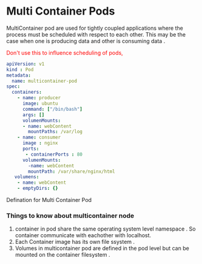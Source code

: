 
# Multi Container Pods
MultiContainer pod are used for tightly coupled applications where the process must be scheduled with respect to each other.  This may be the case when one is producing data and other is consuming data .  
<div style="color:red">Don't use this to influence scheduling of pods,</div>

``` yaml
apiVersion: v1
kind : Pod
metadata:
  name: multicontainer-pod
spec:
  containers:
    - name: producer
	  image: ubuntu
	  command: ["/bin/bash"]
	  args: []
	  volumenMounts:
	  - name: webContent
		mountPaths: /var/log
	- name: consumer
	  image : nginx
	  ports: 
	   - containerPorts : 80
	  volumenMounts:
	    -name: webContent
	    mountPath: /var/share/nginx/html
   volumens:
    - name: webContent
    - emptyDirs: {} 
```
Defination for  Multi Container Pod

### Things to know about multicontainer node 
1) container in pod share the same operating system level namespace . So container communicate with eachother with localhost.
2) Each Container image has its own file ssystem .
3) Volumes in multicontainer pod are defined in the pod level  but can be mounted on the container filesystem .